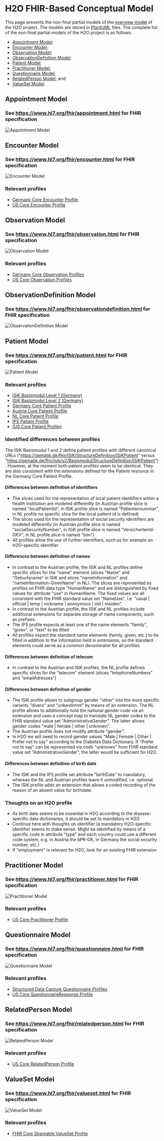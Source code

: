 # H2O FHIR-Based Conceptual Model

This page presents the non-final partial models of the [overview model](https://github.com/IMI-H2O/h2o-conceptual-model) of the H2O project. The models are stored in [PlantUML](https://plantuml.com) files. The complete list of the non-final partial models of the H2O project is as follows:
- [Appointment Model](https://github.com/IMI-H2O/h2o-conceptual-model/blob/main/models#appointment-model);
- [Encounter Model](https://github.com/IMI-H2O/h2o-conceptual-model/tree/main/models#encounter-model);
- [Observation Model](https://github.com/IMI-H2O/h2o-conceptual-model/tree/main/models#observation-model);
- [ObservationDefinition Model](https://github.com/IMI-H2O/h2o-conceptual-model/tree/main/models#observationdefinition-model);
- [Patient Model](https://github.com/IMI-H2O/h2o-conceptual-model/tree/main/models#patient-model);
- [Practitioner Model](https://github.com/IMI-H2O/h2o-conceptual-model/tree/main/models#practitioner-model);
- [Questionnaire Model](https://github.com/IMI-H2O/h2o-conceptual-model/tree/main/models#questionnaire-model);
- [RelatedPerson Model](https://github.com/IMI-H2O/h2o-conceptual-model/tree/main/models#relatedperson-model); and
- [ValueSet Model](https://github.com/IMI-H2O/h2o-conceptual-model/tree/main/models#valueset-model).


## Appointment Model
### See https://www.hl7.org/fhir/appointment.html for FHIR specification
![Appointment Model](http://www.plantuml.com/plantuml/proxy?cache=no&src=https://raw.githubusercontent.com/IMI-H2O/h2o-conceptual-model/main/models/appointment.puml)

## Encounter Model
### See https://www.hl7.org/fhir/encounter.html for FHIR specification
![Encounter Model](http://www.plantuml.com/plantuml/proxy?cache=no&src=https://raw.githubusercontent.com/IMI-H2O/h2o-conceptual-model/main/models/encounter.puml)
### Relevant profiles
- [Germany Core Encounter Profile](https://ig.fhir.de/basisprofile-de/stable/Ressourcen-AmbulanterStationaererFall.html)
- [US Core Encounter Profile](http://hl7.org/fhir/us/core/STU5.0.1/StructureDefinition-us-core-encounter.html)


## Observation Model
### See https://www.hl7.org/fhir/observation.html for FHIR specification
![Observation Model](http://www.plantuml.com/plantuml/proxy?cache=no&src=https://raw.githubusercontent.com/IMI-H2O/h2o-conceptual-model/main/models/observation.puml)
### Relevant profiles
- [Germany Core Observation Profiles](https://ig.fhir.de/basisprofile-de/stable/Ressourcen-BeobachtungenMessungenObservation.html)
- [US Core Observation Profiles](http://hl7.org/fhir/us/core/STU5.0.1/profiles-and-extensions.html#observation)


## ObservationDefinition Model
### See https://www.hl7.org/fhir/observationdefinition.html for FHIR specification
![ObservationDefinition Model](http://www.plantuml.com/plantuml/proxy?cache=no&src=https://raw.githubusercontent.com/IMI-H2O/h2o-conceptual-model/main/models/observation_definition.puml)


## Patient Model
### See https://www.hl7.org/fhir/patient.html for FHIR specification
![Patient Model](http://www.plantuml.com/plantuml/proxy?cache=no&src=https://raw.githubusercontent.com/IMI-H2O/h2o-conceptual-model/main/models/patient.puml)
### Relevant profiles
- [ISiK Basismodul Level 1 (Germany)](https://simplifier.net/guide/implementierungsleitfadenisik-basismodul-stufe1/ImplementationGuide-markdown-Datenobjekte-Patient?version=current)
- [ISiK Basismodul Level 2 (Germany)](https://simplifier.net/guide/implementierungsleitfadenisik-basismodul/ImplementationGuide-markdown-Datenobjekte-Datenobjekte-Patient?version=current)
- [Germany Core Patient Profile](https://ig.fhir.de/basisprofile-de/stable/Ressourcen-Patient.html)
- [Austria Core Patient Profile](https://fhir.hl7.at/r4-core-main/StructureDefinition-at-core-patient.html)
- [NL Core Patient Profile](https://simplifier.net/Nictiz-R4-zib2020/NlcorePatient/~overview)
- [IPS Patient Profile](http://hl7.org/fhir/uv/ips/StructureDefinition-Patient-uv-ips.html)
- [(US Core Patient Profile)](http://hl7.org/fhir/us/core/STU5.0.1/StructureDefinition-us-core-patient.html)
### Identified differences between profiles
The ISiK Basismodul 1 and 2 define patient profiles with different canonical URLs ("https://gematik.de/fhir/ISiK/StructureDefinition/ISiKPatient" versus "https://gematik.de/fhir/isik/v2/Basismodul/StructureDefinition/ISiKPatient"). However, at the moment both patient profiles seem to be identical. They are also consistent with the extensions defined for the Patient resource in the Germany Core Patient Profile.
#### Differences between definition of identifiers
- The slices used for the representation of local patient identifiers within a health institution are modeled differently (in Austrian profile slice is named "localPatientId", in ISiK profile slice is named "Patientennummer", in NL profile no specific slice for the local patient id is defined)
- The slices used for the representation of social security identifiers are modeled differently (in Austrian profile slice is named "socialSecurityNumber", in ISiK profile slice is named "VersichertenId-GKV", in NL profile slice is named "bsn")
- All profiles allow the use of further identifiers, such as for example an H2O-specific identifier
#### Differences between definition of names
- In contrast to the Austrian profile, the ISiK and NL profiles define specific slices for the "name" element (slices "Name" and "Geburtsname" in ISiK and slices "nameInformation" and "nameInformation-GivenName" in NL). The slices are represented as profiles on FHIR data type "HumanName" and are distinguished by fixed values for attribute "use" in HumanName. The fixed values are all consistent with the FHIR standard value set "NameUse", i.e. "usual | official | temp | nickname | anonymous | old | maiden".
- In contrast to the Austrian profile, the ISiK and NL profiles include additional extensions for separate storage of name components, such as prefixes.
- The IPS profile expects at least one of the name elements "family", "given", or "text" to be filled
- All profiles expect the standard name elements (family, given, etc.) to be filled in addition to the information held in extensions, so the standard elements could serve as a common denominator for all profiles
#### Differences between definition of telecom
- In contrast to the Austrian and ISiK profiles, the NL profile defines specific slices for the "telecom" element (slices "telephoneNumbers" and "emailAdresses")
#### Differences between definition of gender
- The ISiK profile allows to subgroup gender "other" into the more specific variants "divers" and "unbestimmt" by means of an extension. The NL profile allows to additionally hold the national gender code via an extension and uses a concept map to translate NL gender codes to the FHIR standard value set "AdministrativeGender". The latter allows gender codes "male | female | other | unknown".
- The Austrian profile does not modify attribute "gender".
- In H2O we will need to record gender values "Male | Female | Other | Prefer not to say" according to the Diabetes Data Dictionary. If "Prefer not to say" can be represented via code "unknown" from FHIR standard value set "AdministrativeGender", the latter would be sufficient for H2O.
#### Differences between definition of birth date
- The ISiK and the IPS profile set attribute "birthDate" to mandatory, whereas the NL and Austrian profiles leave it unmodified, i.e. optional. 
- The ISiK profile adds an extension that allows a coded recording of the reason of an absent value for birthdate. 
### Thoughts on an H2O profile
- As birth date seems to be essential in H2O according to the disease-specific data dictionaries, it should be set to mandatory in H2O
- Continue here with thoughts on identifier (a mandatory H2O-specific identifier seems to make sense. Might be identified by means of a specific code in attribute "type" and each country could use a different code system, e.g. in Austria the bPK-GK, in Germany the social security number, etc.)
- If "employment" is relevant for H2O, look for an existing FHIR extension

## Practitioner Model
### See https://www.hl7.org/fhir/practitioner.html for FHIR specification
![Practitioner Model](http://www.plantuml.com/plantuml/proxy?cache=no&src=https://raw.githubusercontent.com/IMI-H2O/h2o-conceptual-model/main/models/practitioner.puml)
### Relevant profiles
- [US Core Practitioner Profile](http://hl7.org/fhir/us/core/STU5.0.1/StructureDefinition-us-core-practitioner.html)


## Questionnaire Model
### See https://www.hl7.org/fhir/questionnaire.html for FHIR specification
![Questionnaire Model](http://www.plantuml.com/plantuml/proxy?cache=no&src=https://raw.githubusercontent.com/IMI-H2O/h2o-conceptual-model/main/models/questionnaire.puml)
### Relevant profiles
- [Structured Data Capture Questionnaire Profiles](http://build.fhir.org/ig/HL7/sdc/artifacts.html#5)
- [US Core QuestionnaireResponse Profile](http://hl7.org/fhir/us/core/STU5.0.1/StructureDefinition-us-core-questionnaireresponse.html)


## RelatedPerson Model
### See https://www.hl7.org/fhir/relatedperson.html for FHIR specification
![RelatedPerson Model](http://www.plantuml.com/plantuml/proxy?cache=no&src=https://raw.githubusercontent.com/IMI-H2O/h2o-conceptual-model/main/models/related_person.puml)
### Relevant profiles
- [US Core RelatedPerson Profile](http://hl7.org/fhir/us/core/STU5.0.1/StructureDefinition-us-core-relatedperson.html)



## ValueSet Model
### See https://www.hl7.org/fhir/valueset.html for FHIR specification
![ValueSet Model](http://www.plantuml.com/plantuml/proxy?cache=no&src=https://raw.githubusercontent.com/IMI-H2O/h2o-conceptual-model/main/models/value_set.puml)
### Relevant profiles
- [FHIR Core Shareable ValueSet Profile](https://www.hl7.org/fhir/shareablevalueset.html)



<!--
## Overview Model
![Overview Model](http://www.plantuml.com/plantuml/proxy?cache=no&src=https://raw.githubusercontent.com/IMI-H2O/h2o-conceptual-model/main/overview.puml)

Check also the [Conceptual/Class Model](https://github.com/IMI-H2O/h2o-conceptual-model/blob/main/tmp/README.md).
-->

